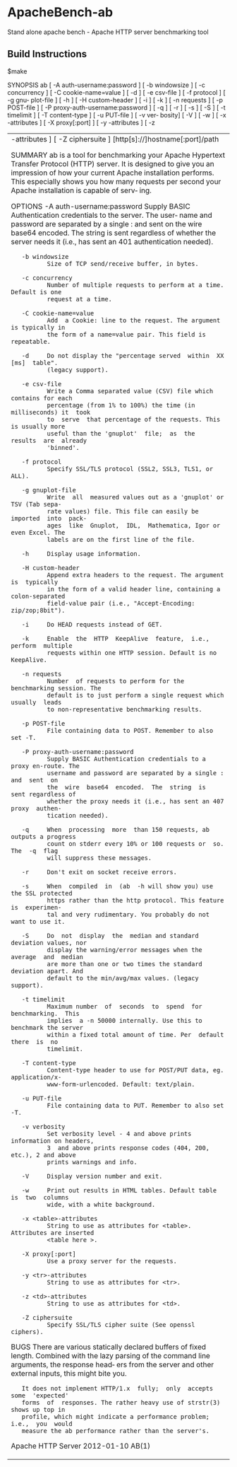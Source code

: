 ApacheBench-ab
==============

Stand alone apache bench - Apache HTTP server benchmarking tool

Build Instructions
------------------

$make 



SYNOPSIS
       ab [ -A auth-username:password ] [ -b windowsize ] [ -c concurrency ] [
       -C cookie-name=value ] [ -d ] [ -e csv-file ] [ -f protocol ] [ -g gnu‐
       plot-file ] [ -h ] [ -H custom-header ] [ -i ] [ -k ] [ -n requests ] [
       -p POST-file ] [ -P proxy-auth-username:password ] [ -q ] [ -r ] [ -s ]
       [  -S  ] [ -t timelimit ] [ -T content-type ] [ -u PUT-file ] [ -v ver‐
       bosity] [ -V ] [ -w ] [ -x <table>-attributes ] [ -X proxy[:port]  ]  [
       -y  <tr>-attributes  ]  [  -z  <td>-attributes  ]  [  -Z  ciphersuite ]
       [http[s]://]hostname[:port]/path



SUMMARY
       ab is a tool for benchmarking your Apache Hypertext  Transfer  Protocol
       (HTTP)  server.  It  is  designed to give you an impression of how your
       current Apache installation performs. This  especially  shows  you  how
       many  requests  per second your Apache installation is capable of serv‐
       ing.



OPTIONS
       -A auth-username:password
              Supply BASIC Authentication credentials to the server. The user‐
              name  and  password  are separated by a single : and sent on the
              wire base64 encoded. The string is sent  regardless  of  whether
              the  server  needs  it  (i.e.,  has  sent  an 401 authentication
              needed).

       -b windowsize
              Size of TCP send/receive buffer, in bytes.

       -c concurrency
              Number of multiple requests to perform at a time. Default is one
              request at a time.

       -C cookie-name=value
              Add  a Cookie: line to the request. The argument is typically in
              the form of a name=value pair. This field is repeatable.

       -d     Do not display the "percentage served  within  XX  [ms]  table".
              (legacy support).

       -e csv-file
              Write a Comma separated value (CSV) file which contains for each
              percentage (from 1% to 100%) the time (in milliseconds) it  took
              to  serve  that percentage of the requests. This is usually more
              useful than the 'gnuplot'  file;  as  the  results  are  already
              'binned'.

       -f protocol
              Specify SSL/TLS protocol (SSL2, SSL3, TLS1, or ALL).

       -g gnuplot-file
              Write  all  measured values out as a 'gnuplot' or TSV (Tab sepa‐
              rate values) file. This file can easily be imported  into  pack‐
              ages  like  Gnuplot,  IDL,  Mathematica, Igor or even Excel. The
              labels are on the first line of the file.

       -h     Display usage information.

       -H custom-header
              Append extra headers to the request. The argument  is  typically
              in the form of a valid header line, containing a colon-separated
              field-value pair (i.e., "Accept-Encoding: zip/zop;8bit").

       -i     Do HEAD requests instead of GET.

       -k     Enable  the  HTTP  KeepAlive  feature,  i.e.,  perform  multiple
              requests within one HTTP session. Default is no KeepAlive.

       -n requests
              Number  of requests to perform for the benchmarking session. The
              default is to just perform a single request which usually  leads
              to non-representative benchmarking results.

       -p POST-file
              File containing data to POST. Remember to also set -T.

       -P proxy-auth-username:password
              Supply BASIC Authentication credentials to a proxy en-route. The
              username and password are separated by a single :  and  sent  on
              the  wire  base64  encoded.  The  string  is  sent regardless of
              whether the proxy needs it (i.e., has sent an 407 proxy  authen‐
              tication needed).

       -q     When  processing  more  than 150 requests, ab outputs a progress
              count on stderr every 10% or 100 requests or  so.  The  -q  flag
              will suppress these messages.

       -r     Don't exit on socket receive errors.

       -s     When  compiled  in  (ab  -h will show you) use the SSL protected
              https rather than the http protocol. This feature is  experimen‐
              tal and very rudimentary. You probably do not want to use it.

       -S     Do  not  display  the  median and standard deviation values, nor
              display the warning/error messages when the average  and  median
              are more than one or two times the standard deviation apart. And
              default to the min/avg/max values. (legacy support).

       -t timelimit
              Maximum number  of  seconds  to  spend  for  benchmarking.  This
              implies  a -n 50000 internally. Use this to benchmark the server
              within a fixed total amount of time. Per  default  there  is  no
              timelimit.

       -T content-type
              Content-type header to use for POST/PUT data, eg. application/x-
              www-form-urlencoded. Default: text/plain.

       -u PUT-file
              File containing data to PUT. Remember to also set -T.

       -v verbosity
              Set verbosity level - 4 and above prints information on headers,
              3  and above prints response codes (404, 200, etc.), 2 and above
              prints warnings and info.

       -V     Display version number and exit.

       -w     Print out results in HTML tables. Default table is  two  columns
              wide, with a white background.

       -x <table>-attributes
              String to use as attributes for <table>. Attributes are inserted
              <table here >.

       -X proxy[:port]
              Use a proxy server for the requests.

       -y <tr>-attributes
              String to use as attributes for <tr>.

       -z <td>-attributes
              String to use as attributes for <td>.

       -Z ciphersuite
              Specify SSL/TLS cipher suite (See openssl ciphers).


BUGS
       There are various statically declared buffers of fixed length. Combined
       with the lazy parsing of the command line arguments, the response head‐
       ers from the server and other external inputs, this might bite you.


       It does not implement HTTP/1.x  fully;  only  accepts  some  'expected'
       forms  of  responses. The rather heavy use of strstr(3) shows up top in
       profile, which might indicate a performance problem;  i.e.,  you  would
       measure the ab performance rather than the server's.




Apache HTTP Server                2012-01-10                             AB(1)
